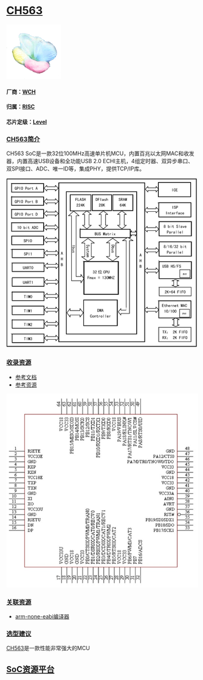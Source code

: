 ﻿# [CH563](https://github.com/sochub/CH563) 
[![sites](SoC/qitas.png)](http://www.qitas.cn) 
#### 厂商：[WCH](https://github.com/sochub/WCH) 
#### 归属：[RISC](https://github.com/sochub/RISC) 
#### 芯片定级：[Level](https://github.com/sochub/Level)
### [CH563简介](https://github.com/sochub/CH563/wiki)

CH563 SoC是一款32位100MHz高速单片机MCU，内置百兆以太网MAC和收发器，内置高速USB设备和全功能USB 2.0 ECHI主机，4组定时器、双异步串口、双SPI接口、ADC、唯一ID等，集成PHY，提供TCP/IP库。

[![sites](SoC/CH563.jpg)](http://wch.cn/download/CH563DS1_PDF.html)

### [收录资源](https://github.com/sochub/CH563)

* [参考文档](docs/)
* [参考资源](src/)

[![sites](SoC/CH563P.jpg)](http://wch.cn/download/CH563DS1_PDF.html)

### [关联资源](https://github.com/sochub)

* [arm-none-eabi编译器](https://github.com/sochub/arm-none-eabi)

### [选型建议](https://github.com/sochub)

[CH563](https://github.com/sochub/CH563)是一款性能非常强大的MCU

##  [SoC资源平台](http://www.qitas.cn)